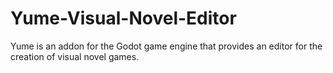 # Yume-Visual-Novel-Editor
Yume is an addon for the Godot game engine that provides an editor for the creation of visual novel games.
